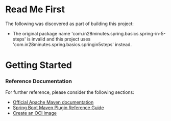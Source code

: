 # Read Me First
The following was discovered as part of building this project:

* The original package name 'com.in28minutes.spring.basics.spring-in-5-steps' is invalid and this project uses 'com.in28minutes.spring.basics.springin5steps' instead.

# Getting Started

### Reference Documentation
For further reference, please consider the following sections:

* [Official Apache Maven documentation](https://maven.apache.org/guides/index.html)
* [Spring Boot Maven Plugin Reference Guide](https://docs.spring.io/spring-boot/docs/3.0.1/maven-plugin/reference/html/)
* [Create an OCI image](https://docs.spring.io/spring-boot/docs/3.0.1/maven-plugin/reference/html/#build-image)

